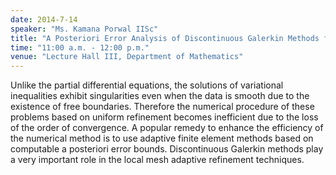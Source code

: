 ```yaml
---
date: 2014-7-14
speaker: "Ms. Kamana Porwal IISc"
title: "A Posteriori Error Analysis of Discontinuous Galerkin Methods for Elliptic Variational Inequalities"
time: "11:00 a.m. - 12:00 p.m." 
venue: "Lecture Hall III, Department of Mathematics"
---
```

Unlike the partial differential equations, the solutions of variational inequalities exhibit singularities even when the data is smooth due to the existence of free boundaries. Therefore the numerical procedure of these problems based on uniform refinement becomes inefficient due to the loss of the order of convergence. A popular remedy to enhance the efficiency of the numerical method is to use adaptive finite element methods based on computable a posteriori error bounds. Discontinuous Galerkin methods play a very important role in the local mesh adaptive refinement techniques.
